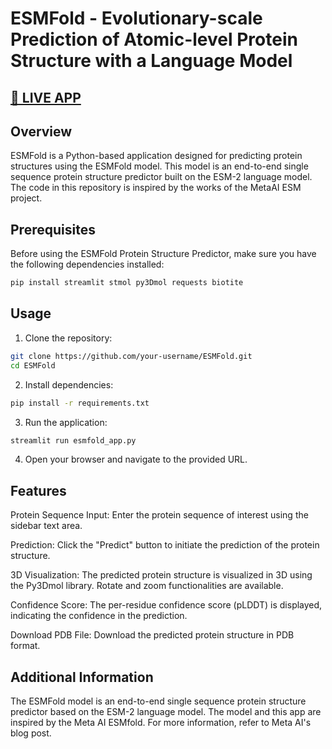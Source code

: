 # ESMFold - Evolutionary-scale Prediction of Atomic-level Protein Structure with a Language Model

## [🧬 LIVE APP](https://esmfold.azurewebsites.net/)

## Overview

ESMFold is a Python-based application designed for predicting protein structures using the ESMFold model. This model is an end-to-end single sequence protein structure predictor built on the ESM-2 language model. The code in this repository is inspired by the works of the MetaAI ESM project.

## Prerequisites

Before using the ESMFold Protein Structure Predictor, make sure you have the following dependencies installed:

```bash
pip install streamlit stmol py3Dmol requests biotite
```
## Usage

  1. Clone the repository:
```bash
git clone https://github.com/your-username/ESMFold.git
cd ESMFold
```

  2. Install dependencies:
   ```bash
pip install -r requirements.txt
  ```

  3. Run the application:
  ```bash
streamlit run esmfold_app.py
```
  4. Open your browser and navigate to the provided URL.

## Features

  Protein Sequence Input: Enter the protein sequence of interest using the sidebar text area.

  Prediction: Click the "Predict" button to initiate the prediction of the protein structure.

  3D Visualization: The predicted protein structure is visualized in 3D using the Py3Dmol library. Rotate and zoom functionalities are available.

  Confidence Score: The per-residue confidence score (pLDDT) is displayed, indicating the confidence in the prediction.

  Download PDB File: Download the predicted protein structure in PDB format.

## Additional Information

  The ESMFold model is an end-to-end single sequence protein structure predictor based on the ESM-2 language model. The model and this app are inspired by the Meta AI ESMfold. For more information, refer to Meta AI's blog post.

